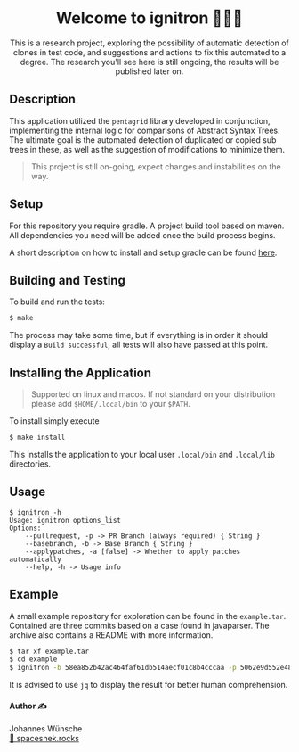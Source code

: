 <div style="text-align: center;">
    <h1>Welcome to ignitron 🥽💡🔬</h1>
    <p>
        This is a research project, exploring the possibility of automatic detection of clones in test code, and suggestions and actions to fix this automated to a degree.
        The research you'll see here is still ongoing, the results will be published later on.
    </p>
</div>

## Description

This application utilized the `pentagrid` library developed in conjunction, implementing the internal logic for comparisons of Abstract Syntax Trees.
The ultimate goal is the automated detection of duplicated or copied sub trees in these, as well as the suggestion of modifications to minimize them.

> This project is still on-going, expect changes and instabilities on the way.

## Setup

For this repository you require gradle. A project build tool based on maven. All dependencies you need will be added once the build process begins.

A short description on how to install and setup gradle can be found [here](https://gradle.org/install/).

## Building and Testing

To build and run the tests:

``` sh
$ make
```

The process may take some time, but if everything is in order it should display a `Build successful`, all tests will also have passed at this point.

## Installing the Application

> Supported on linux and macos. If not standard on your distribution please add `$HOME/.local/bin` to your `$PATH`.

To install simply execute
```sh
$ make install
```
This installs the application to your local user `.local/bin` and `.local/lib` directories.

## Usage

```
$ ignitron -h
Usage: ignitron options_list
Options:
    --pullrequest, -p -> PR Branch (always required) { String }
    --basebranch, -b -> Base Branch { String }
    --applypatches, -a [false] -> Whether to apply patches automatically
    --help, -h -> Usage info
```

## Example

A small example repository for exploration can be found in the `example.tar`.
Contained are three commits based on a case found in javaparser. The archive also contains a README with more information.

``` sh
$ tar xf example.tar
$ cd example
$ ignitron -b 58ea852b42ac464faf61db514aecf01c8b4cccaa -p 5062e9d552e48f3f2bbe8a0ef14f73efc3277a15 | tail -n 1 | jq
```

It is advised to use `jq` to display the result for better human comprehension.

#### Author ✍️

<div>
  <a>Johannes Wünsche</a><br>
  <a href="https://spacesnek.rocks">📄 spacesnek.rocks</a>
</div>
